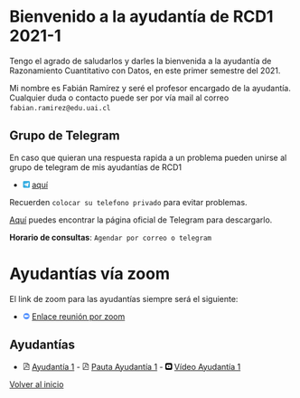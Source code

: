 # Bienvenido a la ayudantía de RCD1 2021-1
Tengo el agrado de saludarlos y darles la bienvenida a la ayudantía de Razonamiento Cuantitativo con Datos, en este primer semestre del 2021. 

Mi nombre es Fabián Ramírez y seré el profesor encargado de la ayudantía. Cualquier duda o contacto puede ser por vía mail al correo `fabian.ramirez@edu.uai.cl`

## Grupo de Telegram
En caso que quieran una respuesta rapida a un problema pueden unirse al grupo de telegram de mis ayudantías de RCD1
* <img src="telegram_logo.svg" alt="drawing" width="12"/> [aquí](https://t.me/joinchat/Vq98bqmlmgpjZjJh)
 
Recuerden `colocar su telefono privado` para evitar problemas. 

[Aquí](https://desktop.telegram.org/) puedes encontrar la página oficial de Telegram para descargarlo.

**Horario de consultas**: `Agendar por correo o telegram`

# Ayudantías vía zoom

El link de zoom para las ayudantías siempre será el siguiente:
* <img src="zoom_logo.svg" alt="drawing" width="12"/> [Enlace reunión por zoom](https://zoom.us/j/5037743902)

## Ayudantías 

* <img src="pdf_logo.svg" alt="drawing" width="12"/> [Ayudantía 1]() - <img src="pdf_logo.svg" alt="drawing" width="12"/> [Pauta Ayudantía 1]() - <img src="yt_logo.svg" alt="drawing" width="12"/> [Vídeo Ayudantía 1]() 

[Volver al inicio](https://fabimath.github.io/Fabimath/)